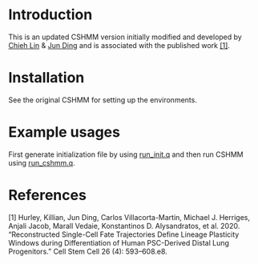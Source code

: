 # Introduction

This is an updated CSHMM version initially modified and developed by [Chieh Lin](https://github.com/jessica1338) & [Jun Ding](https://github.com/phoenixding) and is associated with the published work [[1]](#1). 

# Installation
See the original CSHMM for setting up the environments. 

# Example usages
First generate initialization file by using [run_init.q](run_init.q) and then run CSHMM using [run_cshmm.q](run_cshmm.q). 

# References
<a id="1">[1]</a> 
Hurley, Killian, Jun Ding, Carlos Villacorta-Martin, Michael J. Herriges, Anjali Jacob, Marall Vedaie, Konstantinos D. Alysandratos, et al. 2020. “Reconstructed Single-Cell Fate Trajectories Define Lineage Plasticity Windows during Differentiation of Human PSC-Derived Distal Lung Progenitors.” Cell Stem Cell 26 (4): 593–608.e8.
